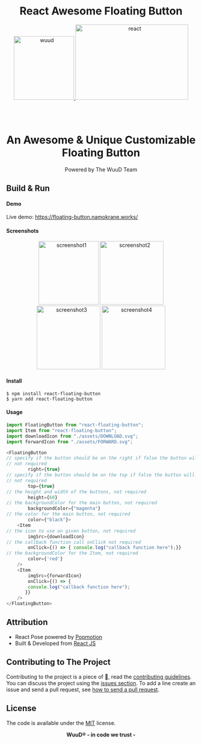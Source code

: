 <h1 align="center">React Awesome Floating Button</h1>

<p align="center">
	<a href="https://wuud.net">
		<img width="160" height="169" src="https://github.com/WuuD-Team/WuuD-Website/blob/master/favicon.ico?raw=true" alt="wuud">
	<img width="300" height="200" src="https://media1.giphy.com/media/iFmw13LV1hHhViPPWz/source.gif" alt="react">
	</a>
</p>
<br>
<br>

### <h1 align="center">An Awesome & Unique Customizable Floating Button</h1>

<p align="center">
    Powered by The WuuD Team
</p>


## Build & Run

#### Demo

Live demo: https://floating-button.namokrane.works/

#### Screenshots
<p align="center">
   <img width="160" height="169" src="https://github.com/na6im/react-floating-button/blob/master/screenshots/Floating%20Button%201.gif?raw=true" alt="screenshot1">
   <img height="169" src="https://github.com/na6im/react-floating-button/blob/master/screenshots/Floating%20Button%202.gif?raw=true" alt="screenshot2">
   <img height="169" src="https://github.com/na6im/react-floating-button/blob/master/screenshots/Floating%20Button%203.gif?raw=true" alt="screenshot3">
   <img height="169" src="https://github.com/na6im/react-floating-button/blob/master/screenshots/Floating%20Button%204.gif?raw=true" alt="screenshot4">
</p>

#### Install

```bsh
$ npm install react-floating-button
$ yarn add react-floating-button
```

#### Usage

```javascript
import FloatingButton from "react-floating-button";
import Item from "react-floating-button";
import downloadIcon from "./assets/DOWNLOAD.svg";
import forwardIcon from "./assets/FORWARD.svg";

<FloatingButton 
// specify if the button should be on the right if false the button will be at the left
// not required
        right={true}
// specify if the button should be on the top if false the button will be at the bottom
// not required
        top={true} 
// the height and width of the buttons, not required
        height={60}
// the backgroundColor for the main button, not required
        backgroundColor={"magenta"}
// the color for the main button, not required
        color={"black"}>
    <Item
// the icon to use on given button, not required
        imgSrc={downloadIcon}
// the callback function call onClick not required
        onClick={() => { console.log("callback function here");}}
// the backgroundColor for the Item, not required
        color={'red'}
    />
    <Item
        imgSrc={forwardIcon}
        onClick={() => {
        console.log("callback function here");
       }}
    />
</FloatingButton>
```
## Attribution

-   React Pose powered by [Popmotion](https://popmotion.io/pose/)
-   Built & Developed from [React JS](https://reactjs.org/)

## Contributing to The Project

Contributing to the project is a piece of :cake:, read the [contributing guidelines](https://github.com/na6im/awsome-floating-button/blob/master/.github/CONTRIBUTING.md). You can discuss the project using the [issues section](https://github.com/na6im/awsome-floating-button/issues/new). To add a line create an issue and send a pull request, see [how to send a pull request](https://github.com/na6im/awsome-floating-button/blob/master/.github/CONTRIBUTING.md).

## License

The code is available under the [MIT](https://github.com/na6im/awsome-floating-button/blob/master/LICENSE) license.

<p align="center">
 <b>WuuD® - in code we trust -
</p>
